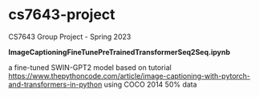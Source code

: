 # cs7643-project
CS7643 Group Project - Spring 2023

**ImageCaptioningFineTunePreTrainedTransformerSeq2Seq.ipynb**

a fine-tuned SWIN-GPT2 model based on tutorial https://www.thepythoncode.com/article/image-captioning-with-pytorch-and-transformers-in-python
using COCO 2014 50% data
